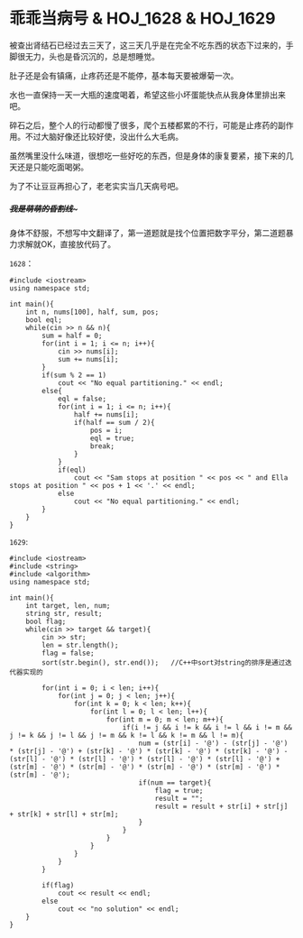 # 乖乖当病号 & HOJ_1628 & HOJ_1629  

被查出肾结石已经过去三天了，这三天几乎是在完全不吃东西的状态下过来的，手脚很无力，头也是昏沉沉的，总是想睡觉。  

肚子还是会有镇痛，止疼药还是不能停，基本每天要被爆菊一次。  

水也一直保持一天一大瓶的速度喝着，希望这些小坏蛋能快点从我身体里排出来吧。  

碎石之后，整个人的行动都慢了很多，爬个五楼都累的不行，可能是止疼药的副作用。不过大脑好像还比较好使，没出什么大毛病。  

虽然嘴里没什么味道，很想吃一些好吃的东西，但是身体的康复要紧，接下来的几天还是只能吃面喝粥。  

为了不让豆豆再担心了，老老实实当几天病号吧。  

##### ~~~~~~~~~~~~我是萌萌的昏割线~~~~~~~~~~~~~  

身体不舒服，不想写中文翻译了，第一道题就是找个位置把数字平分，第二道题暴力求解就OK，直接放代码了。  

```1628```：  

    #include <iostream>
    using namespace std;
    
    int main(){
        int n, nums[100], half, sum, pos;
        bool eql;
        while(cin >> n && n){
            sum = half = 0;
            for(int i = 1; i <= n; i++){
                cin >> nums[i];
                sum += nums[i];
            }
            if(sum % 2 == 1)
                cout << "No equal partitioning." << endl;
            else{
                eql = false;
                for(int i = 1; i <= n; i++){
                    half += nums[i];
                    if(half == sum / 2){
                        pos = i;
                        eql = true;
                        break;
                    }
                }
                if(eql)
                    cout << "Sam stops at position " << pos << " and Ella stops at position " << pos + 1 << '.' << endl;
                else
                    cout << "No equal partitioning." << endl;
            }
        }
    }  

```1629```:

    #include <iostream>
    #include <string>
    #include <algorithm>
    using namespace std;
    
    int main(){
        int target, len, num;
        string str, result;
        bool flag;
        while(cin >> target && target){
            cin >> str;
            len = str.length();
            flag = false;
            sort(str.begin(), str.end());   //C++中sort对string的排序是通过迭代器实现的
            
            for(int i = 0; i < len; i++){
                for(int j = 0; j < len; j++){
                    for(int k = 0; k < len; k++){
                        for(int l = 0; l < len; l++){
                            for(int m = 0; m < len; m++){
                                if(i != j && i != k && i != l && i != m && j != k && j != l && j != m && k != l && k != m && l != m){
                                    num = (str[i] - '@') - (str[j] - '@') * (str[j] - '@') + (str[k] - '@') * (str[k] - '@') * (str[k] - '@') - (str[l] - '@') * (str[l] - '@') * (str[l] - '@') * (str[l] - '@') + (str[m] - '@') * (str[m] - '@') * (str[m] - '@') * (str[m] - '@') * (str[m] - '@');
                                    if(num == target){
                                        flag = true;
                                        result = "";
                                        result = result + str[i] + str[j] + str[k] + str[l] + str[m];
                                    }
                                }
                            }
                        }
                    }
                }
            }
            
            if(flag)
                cout << result << endl;
            else
                cout << "no solution" << endl;
        }
    }

